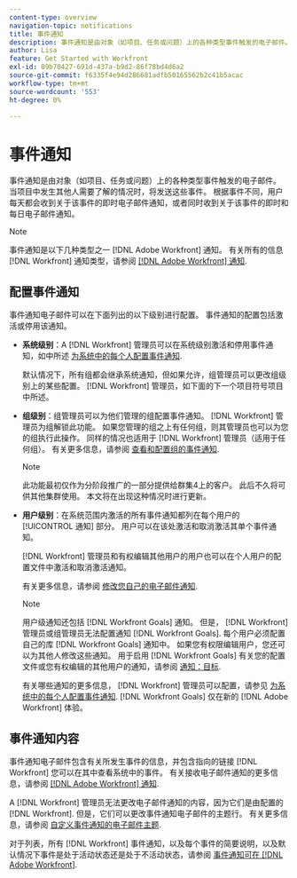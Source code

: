 ```yaml
---
content-type: overview
navigation-topic: notifications
title: 事件通知
description: 事件通知是由对象（如项目、任务或问题）上的各种类型事件触发的电子邮件。 当项目中发生其他人需要了解的情况时，将发送这些事件。 根据事件不同，用户每天都会收到关于该事件的即时电子邮件通知，或者同时收到关于该事件的即时和每日电子邮件通知。
author: Lisa
feature: Get Started with Workfront
exl-id: 09b70427-691d-437a-b9d2-86f78bd4d6a2
source-git-commit: f6335f4e94d286681adfb50165562b2c41b5acac
workflow-type: tm+mt
source-wordcount: '553'
ht-degree: 0%

---
```


# 事件通知

事件通知是由对象（如项目、任务或问题）上的各种类型事件触发的电子邮件。 当项目中发生其他人需要了解的情况时，将发送这些事件。 根据事件不同，用户每天都会收到关于该事件的即时电子邮件通知，或者同时收到关于该事件的即时和每日电子邮件通知。

>[!NOTE]
>
>事件通知是以下几种类型之一 [!DNL Adobe Workfront] 通知。 有关所有的信息 [!DNL Workfront] 通知类型，请参阅 [[!DNL Adobe Workfront] 通知](../../workfront-basics/using-notifications/wf-notifications.md).

## 配置事件通知

事件通知电子邮件可以在下面列出的以下级别进行配置。 事件通知的配置包括激活或停用该通知。

* **系统级别**：A [!DNL Workfront] 管理员可以在系统级别激活和停用事件通知，如中所述 [为系统中的每个人配置事件通知](../../administration-and-setup/manage-workfront/emails/configure-event-notifications-for-everyone-in-the-system.md).

  默认情况下，所有组都会继承系统通知，但如果允许，组管理员可以更改组级别上的某些配置。 [!DNL Workfront] 管理员，如下面的下一个项目符号项目中所述。

* **组级别**：组管理员可以为他们管理的组配置事件通知。 [!DNL Workfront] 管理员为组解锁此功能。 如果您管理的组之上有任何组，则其管理员也可以为您的组执行此操作。 同样的情况也适用于 [!DNL Workfront] 管理员（适用于任何组）。 有关更多信息，请参阅 [查看和配置组的事件通知](../../administration-and-setup/manage-groups/create-and-manage-groups/view-and-configure-event-notifications-group.md).

  >[!NOTE]
  >
  >此功能最初仅作为分阶段推广的一部分提供给群集4上的客户。 此后不久将可供其他集群使用。 本文将在出现这种情况时进行更新。

* **用户级别**：在系统范围内激活的所有事件通知都列在每个用户的 [!UICONTROL 通知] 部分。 用户可以在该处激活和取消激活其单个事件通知。

  [!DNL Workfront] 管理员和有权编辑其他用户的用户也可以在个人用户的配置文件中激活和取消激活通知。

  有关更多信息，请参阅 [修改您自己的电子邮件通知](../../workfront-basics/using-notifications/activate-or-deactivate-your-own-event-notifications.md).

  >[!NOTE]
  >
  >用户级通知还包括 [!DNL Workfront Goals] 通知。 但是， [!DNL Workfront] 管理员或组管理员无法配置通知 [!DNL Workfront Goals]. 每个用户必须配置自己的库 [!DNL Workfront Goals] 通知中。 如果您有权限编辑用户，您还可以为其他人修改这些通知。 用于启用 [!DNL Workfront Goals] 有关您的配置文件或您有权编辑的其他用户的通知，请参阅 [通知：目标](../../workfront-basics/using-notifications/notifications-goals.md).

  有关哪些通知的更多信息， [!DNL Workfront] 管理员可以配置，请参见 [为系统中的每个人配置事件通知](../../administration-and-setup/manage-workfront/emails/configure-event-notifications-for-everyone-in-the-system.md). [!DNL Workfront Goals] 仅在新的 [!DNL Adobe Workfront] 体验。

## 事件通知内容

事件通知电子邮件包含有关所发生事件的信息，并包含指向的链接 [!DNL Workfront] 您可以在其中查看系统中的事件。 有关接收电子邮件通知的更多信息，请参阅 [[!DNL Adobe Workfront] 通知](../../workfront-basics/using-notifications/wf-notifications.md).

A [!DNL Workfront] 管理员无法更改电子邮件通知的内容，因为它们是由配置的 [!DNL Workfront]. 但是，它们可以更改事件通知电子邮件的主题行。 有关更多信息，请参阅 [自定义事件通知的电子邮件主题](../../administration-and-setup/manage-workfront/emails/custom-email-subjects-event-notification.md).

对于列表，所有 [!DNL Workfront] 事件通知，以及每个事件的简要说明，以及默认情况下事件是处于活动状态还是处于不活动状态，请参阅 [事件通知可在 [!DNL Adobe Workfront]](../../administration-and-setup/manage-workfront/emails/event-notifications-available-in-wf.md).
